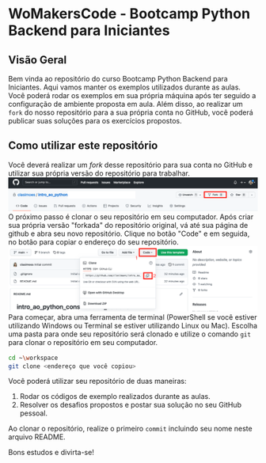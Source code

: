 # WoMakersCode - Bootcamp Python Backend para Iniciantes

## Visão Geral
Bem vinda ao repositório do curso Bootcamp Python Backend para Iniciantes.
Aqui vamos manter os exemplos utilizados durante as aulas.
Você poderá rodar os exemplos em sua própria máquina após ter seguido a configuração de ambiente proposta em aula.
Além disso, ao realizar um `fork` do nosso repositório para a sua própria conta no GitHub, você poderá publicar suas soluções para os exercícios propostos.

## Como utilizar este repositório
Você deverá realizar um _fork_ desse repositório para sua conta no GitHub e utilizar sua própria versão do repositório para trabalhar.
![Como fazer um fork do repositório](imagens/fork.png "Como fazer um fork do repositório")
O próximo passo é clonar o seu repositório em seu computador.
Após criar sua própria versão "forkada" do repositório original, vá até sua página de github e abra seu novo repositório.
Clique no botão "Code" e em seguida, no botão para copiar o endereço do seu repositório.
![Clique no botão de copiar (2) para copiar a URL do repositório](imagens/clone.png "Clonando o seu repositório para seu computador")
Para começar, abra uma ferramenta de terminal (PowerShell se você estiver utilizando Windows ou Terminal se estiver utilizando Linux ou Mac). Escolha uma pasta para onde seu repositório será clonado e utilize o comando `git` para clonar o repositório em seu computador.

``` bash
cd ~\workspace
git clone <endereço que você copiou>
```

Você poderá utilizar seu repositório de duas maneiras:

1. Rodar os códigos de exemplo realizados durante as aulas.
2. Resolver os desafios propostos e postar sua solução no seu GitHub pessoal.

Ao clonar o repositório, realize o primeiro `commit` incluindo seu nome neste arquivo README.

Bons estudos e divirta-se!
